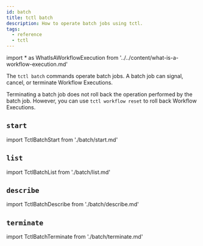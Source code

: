 ```yaml
---
id: batch
title: tctl batch
description: How to operate batch jobs using tctl.
tags:
  - reference
  - tctl
---
```


<!-- prettier-ignore -->
import * as WhatIsAWorkflowExecution from '../../content/what-is-a-workflow-execution.md'

The `tctl batch` commands operate batch jobs. A batch job can signal, cancel, or terminate <preview page={WhatIsAWorkflowExecution}>Workflow Executions</preview>.

Terminating a batch job does not roll back the operation performed by the batch job. However, you can use `tctl workflow reset` to roll back Workflow Executions.

## `start`

import TctlBatchStart from './batch/start.md'

<TctlBatchStart/>

## `list`

import TctlBatchList from './batch/list.md'

<TctlBatchStart/>

## `describe`

import TctlBatchDescribe from './batch/describe.md'

<TctlBatchDescribe/>

## `terminate`

import TctlBatchTerminate from './batch/terminate.md'

<TctlBatchTerminate/>
